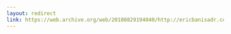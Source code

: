 ```yaml
---
layout: redirect
link: https://web.archive.org/web/20180829194040/http://ericbanisadr.com/wise
---
```

